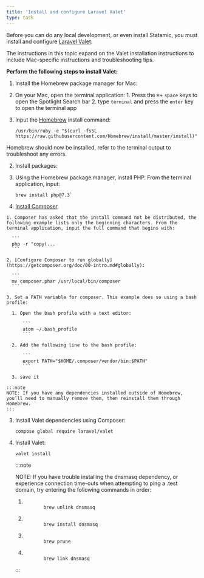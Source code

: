```yaml
---
title: 'Install and configure Laravel Valet'
type: task
---
```


Before you can do any local development, or even install Statamic, you must install and configure [Laravel Valet](https://laravel.com/docs/5.8/valet#introduction).

The instructions in this topic expand on the Valet installation instructions to include Mac-specific instructions and troubleshooting tips.

**Perform the following steps to install Valet:**

1. Install the Homebrew package manager for Mac:

  1. On your Mac, open the terminal application:
    1. Press the `⌘`+ `space` keys to open the Spotlight Search bar
    2. type `terminal` and press the `enter` key to open the terminal app

  2. Input the [Homebrew](https://brew.sh) install command:

      ```
      /usr/bin/ruby -e "$(curl -fsSL https://raw.githubusercontent.com/Homebrew/install/master/install)"
      ```

  Homebrew should now be installed, refer to the terminal output to troubleshoot any errors.

2. Install packages:

  1. Using the Homebrew package manager, install PHP. From the terminal application, input:

      ```
      brew install php@7.3`
      ```

  2. [Install Composer](https://getcomposer.org/download/).

    1. Composer has asked that the install command not be distributed, the following example lists only the beginning characters. From the terminal application, input the full command that begins with:

      ```
      php -r "copy(...
      ```

    2. [Configure Composer to run globally](https://getcomposer.org/doc/00-intro.md#globally):

      ```
      mv composer.phar /usr/local/bin/composer
      ```

    3. Set a PATH variable for composer. This example does so using a bash profile:

      1. Open the bash profile with a text editor:

          ```
          atom ~/.bash_profile
          ```

      2. Add the following line to the bash profile:

          ```
          export PATH="$HOME/.composer/vendor/bin:$PATH"
          ```

      3. save it

    :::note
    NOTE: If you have any dependencies installed outside of Homebrew, you’ll need to manually remove them, then reinstall them through Homebrew.
    :::

  3. Install Valet dependencies using Composer:

      ```
      compose global require laravel/valet
      ```

  4. Install Valet:

      ```
      valet install
      ```

        :::note
        <p>NOTE: If you have trouble installing the dnsmasq dependency, or experience connection time-outs when attempting to ping a .test domain, try entering the following commands in order:</p>

        <ol>
          <li><code>
            brew unlink dnsmasq
          </code></li>
          <li><code>
            brew install dnsmasq
          </code></li>
          <li><code>
            brew prune
          </code></li>
          <li><code>
            brew link dnsmasq
          </code></li>
        </ol>
        :::

